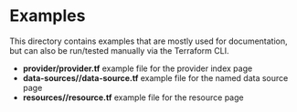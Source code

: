 # Examples

This directory contains examples that are mostly used for documentation, but can also be run/tested manually via the Terraform CLI.

* **provider/provider.tf** example file for the provider index page
* **data-sources/<full data source name>/data-source.tf** example file for the named data source page
* **resources/<full resource name>/resource.tf** example file for the resource page
